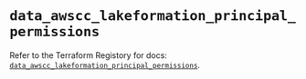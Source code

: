 # `data_awscc_lakeformation_principal_permissions`

Refer to the Terraform Registory for docs: [`data_awscc_lakeformation_principal_permissions`](https://registry.terraform.io/providers/hashicorp/awscc/0.70.0/docs/data-sources/lakeformation_principal_permissions).
